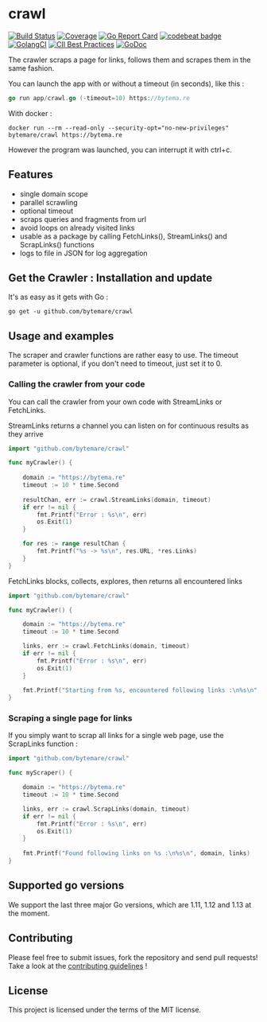 # crawl
[![Build Status](https://travis-ci.com/bytemare/crawl.svg?branch=master)](https://travis-ci.com/bytemare/crawl) [![Coverage](https://sonarcloud.io/api/project_badges/measure?project=bytemare_crawl&metric=coverage)](https://sonarcloud.io/dashboard?id=bytemare_crawl) [![Go Report Card](https://goreportcard.com/badge/github.com/bytemare/crawl)](https://goreportcard.com/report/github.com/bytemare/crawl) [![codebeat badge](https://codebeat.co/badges/db89a587-9d35-49ef-96b1-d62b9cd1775b)](https://codebeat.co/projects/github-com-bytemare-crawl-master) [![GolangCI](https://golangci.com/badges/github.com/bytemare/crawl.svg)](https://golangci.com/r/github.com/bytemare/crawl) [![CII Best Practices](https://bestpractices.coreinfrastructure.org/projects/3285/badge)](https://bestpractices.coreinfrastructure.org/projects/3285) [![GoDoc](https://godoc.org/github.com/bytemare/crawl?status.svg)](https://godoc.org/github.com/bytemare/crawl)

The crawler scraps a page for links, follows them and scrapes them in the same fashion.

You can launch the app with or without a timeout (in seconds), like this :

```go
go run app/crawl.go (-timeout=10) https://bytema.re
```

With docker :
```docker
docker run --rm --read-only --security-opt="no-new-privileges" bytemare/crawl https://bytema.re
```

However the program was launched, you can interrupt it with ctrl+c.

## Features

* single domain scope
* parallel scrawling
* optional timeout
* scraps queries and fragments from url
* avoid loops on already visited links
* usable as a package by calling FetchLinks(), StreamLinks() and ScrapLinks() functions
* logs to file in JSON for log aggregation

## Get the Crawler : Installation and update

It's as easy as it gets with Go :

```shell script
go get -u github.com/bytemare/crawl
```

## Usage and examples

The scraper and crawler functions are rather easy to use. The timeout parameter is optional, if you don't need to timeout,
just set it to 0.

### Calling the crawler from your code

You can call the crawler from your own code with StreamLinks or FetchLinks.

StreamLinks returns a channel you can listen on for continuous results as they arrive

```go
import "github.com/bytemare/crawl"

func myCrawler() {
	
	domain := "https://bytema.re"
	timeout := 10 * time.Second
	
	resultChan, err := crawl.StreamLinks(domain, timeout)
	if err != nil {
		fmt.Printf("Error : %s\n", err)
		os.Exit(1)
	}

	for res := range resultChan {
		fmt.Printf("%s -> %s\n", res.URL, *res.Links)
	}
}
```

FetchLinks blocks, collects, explores, then returns all encountered links

```go
import "github.com/bytemare/crawl"

func myCrawler() {

	domain := "https://bytema.re"
	timeout := 10 * time.Second

	links, err := crawl.FetchLinks(domain, timeout)
	if err != nil {
		fmt.Printf("Error : %s\n", err)
		os.Exit(1)
	}
	
	fmt.Printf("Starting from %s, encountered following links :\n%s\n", domain, links)
}
```

### Scraping a single page for links

If you simply want to scrap all links for a single web page, use the ScrapLinks function :

```go
import "github.com/bytemare/crawl"

func myScraper() {

	domain := "https://bytema.re"
	timeout := 10 * time.Second

	links, err := crawl.ScrapLinks(domain, timeout)
	if err != nil {
		fmt.Printf("Error : %s\n", err)
		os.Exit(1)
	}
	
	fmt.Printf("Found following links on %s :\n%s\n", domain, links)
}
```

## Supported go versions

We support the last three major Go versions, which are 1.11, 1.12 and 1.13 at the moment.

## Contributing

Please feel free to submit issues, fork the repository and send pull requests!
Take a look at the [contributing guidelines](https://github.com/bytemare/crawl/blob/master/contributing.md) !

## License

This project is licensed under the terms of the MIT license.